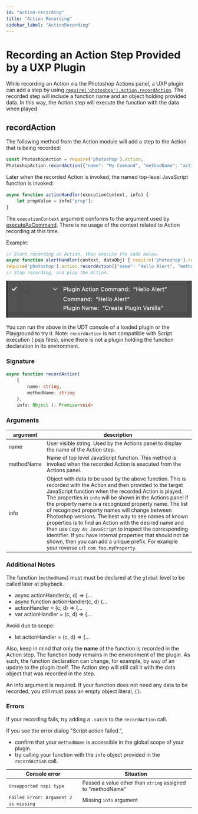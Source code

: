 ```yaml
---
id: "action-recording"
title: "Action Recording"
sidebar_label: "ActionRecording"
---
```


# Recording an Action Step Provided by a UXP Plugin

While recording an Action via the Photoshop Actions panel, a UXP plugin can add a step by using [`require('photoshop').action.recordAction`](./photoshopaction/#recordaction).  The recorded step will include a function name and an object holding provided data.  In this way, the Action step will execute the function with the data when played.

## recordAction

The following method from the Action module will add a step to the Action that is being recorded:

```javascript
const PhotoshopAction = require('photoshop').action;
PhotoshopAction.recordAction({"name": "My Command", "methodName": "actionHandler"}, {"prop": value});
```

Later when the recorded Action is invoked, the named top-level JavaScript function is invoked:

```javascript
async function actionHandler(executionContext, info) {
    let propValue = info["prop"];
}
```
The `executionContext` argument conforms to the argument used by [executeAsCommand](./executeasmodal).  There is no usage of the context related to Action recording at this time.


Example:
```javascript
// Start recording an Action, then execute the code below.
async function alertHandler(context, dataObj) { require('photoshop').core.showAlert(dataObj.message); };
require('photoshop').action.recordAction({"name": "Hello Alert", "methodName": "alertHandler"}, {message: "Hello!"});
// Stop recording, and play the Action.
```
![recordAction](./assets/recordAction.png)

You can run the above in the UDT console of a loaded plugin or the Playground to try it. 
Note: `recordAction` is not compatible with Script execution (.psjs files), since there is not a plugin holding the function declaration in its environment.

### Signature

```typescript
async function recordAction(
    {
        name: string,
        methodName: string
    },
    info: Object ): Promise<void>
```

### Arguments

|argument|description|
|---|---|
|name|User visible string. Used by the Actions panel to display the name of the Action step.|
|methodName|Name of top level JavaScript function. This method is invoked when the recorded Action is executed from the Actions panel.|
|info|Object with data to be used by the above function. This is recorded with the Action and then provided to the target JavaScript function when the recorded Action is played. The properties in `info` will be shown in the Actions panel if the property name is a recognized property name. The list of recognized property names will change between Photoshop versions. The best way to see names of known properties is to find an Action with the desired name and then use `Copy As JavaScript` to inspect the corresponding identifier.  If you have internal properties that should not be shown, then you can add a unique prefix. For example your reverse url: `com.foo.myProperty`.|


### Additional Notes

The function (`methodName`) must must be declared at the `global` level to be called later at playback.
- async actionHandler(c, d) => {...
- async function actionHandler(c, d) {...
- actionHandler = (c, d) => {...
- var actionHandler = (c, d) => {...

Avoid due to scope:
- let actionHandler = (c, d) => {...

Also, keep in mind that only the **name** of the function is recorded in the Action step.  The function body remains in the environment of the plugin.  As such, the function declaration can change, for example, by way of an update to the plugin itself.  The Action step will still call it with the data object that was recorded in the step.  

An info argument is required.  If your function does not need any data to be recorded, you still must pass an empty object literal, `{}`. 

### Errors
If your recording fails, try adding a `.catch` to the `recordAction` call.

If you see the error dialog "Script action failed.", 
- confirm that your `methodName` is accessible in the global scope of your plugin.
- try calling your function with the `info` object provided in the `recordAction` call.

|Console error|Situation|
|-------------|---------|
|`Unsupported napi type`|Passed a value other than `string` assigned to "methodName"|
|`Failed Error: Argument 2 is missing`|Missing `info` argument|
